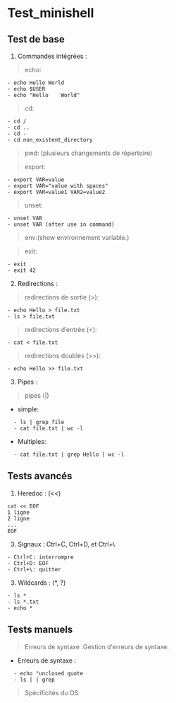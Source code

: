 # Test_minishell

## Test de base
1) Commandes intégrées :
> echo:
```
- echo Hello World
- echo $USER
- echo "Hello    World"
```
>  cd:
```
- cd /
- cd ..
- cd -
- cd non_existent_directory
```
> pwd: (plusieurs changements de répertoire)

> export:
```
- export VAR=value
- export VAR="value with spaces"
- export VAR=value1 VAR2=value2
```

> unset:
```
- unset VAR
- unset VAR (after use in command)
```
> env:(show environnement variable.)

> exit:
```
- exit
- exit 42
```

2) Redirections :
> redirections de sortie (>):
```
- echo Hello > file.txt
- ls > file.txt
```

> redirections d’entrée (<):
```
- cat < file.txt
```

> redirections doubles (>>):
```
- echo Hello >> file.txt
```

3) Pipes :
> pipes (|)
- simple:
```
  - ls | grep file
  - cat file.txt | wc -l
```

- Multiples:
```
  - cat file.txt | grep Hello | wc -l
```

## Tests avancés
1) Heredoc : (<<)
```
cat << EOF
1 ligne
2 ligne
...
EOF
```
3) Signaux : Ctrl+C, Ctrl+D, et Ctrl+\
```
- Ctrl+C: interrompre
- Ctrl+D: EOF
- Ctrl+\: quitter
```

3) Wildcards : (*, ?)
```
- ls *
- ls *.txt
- echo *
```

## Tests manuels
> Erreurs de syntaxe :Gestion d'erreurs de syntaxe.
- Erreurs de syntaxe :
```
  - echo "unclosed quote
  - ls | | grep
```

> Spécificités du OS

